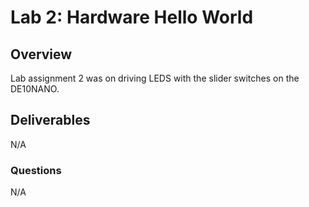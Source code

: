 # Lab 2: Hardware Hello World

## Overview
Lab assignment 2 was on driving LEDS with the slider switches on the DE10NANO.

## Deliverables
N/A

### Questions 
N/A